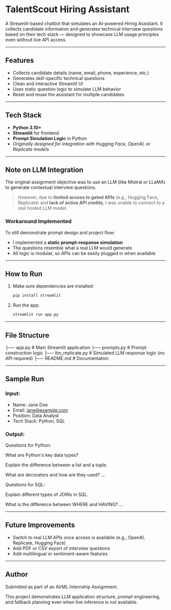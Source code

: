 # TalentScout Hiring Assistant 

A Streamlit-based chatbot that simulates an AI-powered Hiring Assistant. It collects candidate information and generates technical interview questions based on their tech stack — designed to showcase LLM usage principles even without live API access.

---

## Features

- Collects candidate details (name, email, phone, experience, etc.)
- Generates skill-specific technical questions
- Clean and interactive Streamlit UI
- Uses static question logic to simulate LLM behavior
- Reset and reuse the assistant for multiple candidates

---

## Tech Stack

- **Python 3.10+**
- **Streamlit** for frontend
- **Prompt Simulation Logic** in Python
- *Originally designed for integration with Hugging Face, OpenAI, or Replicate models*

---

## Note on LLM Integration

The original assignment objective was to use an LLM (like Mistral or LLaMA) to generate contextual interview questions.

> However, due to **limited access to gated APIs** (e.g., Hugging Face, Replicate) and **lack of active API credits**, I was unable to connect to a real hosted LLM model.

### Workaround Implemented

To still demonstrate prompt design and project flow:
- I implemented a **static prompt-response simulation**
- The questions resemble what a real LLM would generate
- All logic is modular, so APIs can be easily plugged in when available

---

## How to Run

1. Make sure dependencies are installed:
    ```bash
    pip install streamlit
    ```

2. Run the app:
    ```bash
    streamlit run app.py
    ```

---

## File Structure


├── app.py # Main Streamlit application
├── prompts.py # Prompt construction logic
├── llm_replicate.py # Simulated LLM response logic (no API required)
├── README.md # Documentation


---

## Sample Run

### Input:
- Name: Jane Doe  
- Email: jane@example.com  
- Position: Data Analyst  
- Tech Stack: Python, SQL

### Output:
Questions for Python:

What are Python's key data types?

Explain the difference between a list and a tuple.

What are decorators and how are they used?
...

Questions for SQL:

Explain different types of JOINs in SQL.

What is the difference between WHERE and HAVING?
...


---

## Future Improvements

- Switch to real LLM APIs once access is available (e.g., OpenAI, Replicate, Hugging Face)
- Add PDF or CSV export of interview questions
- Add multilingual or sentiment-aware features

---

## Author

Submitted as part of an AI/ML Internship Assignment.

This project demonstrates LLM application structure, prompt engineering, and fallback planning even when live inference is not available.

